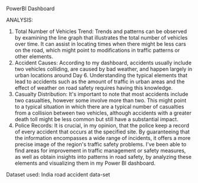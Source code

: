 PowerBI Dashboard

ANALYSIS:
1. Total Number of Vehicles Trend: Trends and patterns can be observed by examining the line graph that illustrates the total number of vehicles over time. It can assist in locating times when there might be less cars on the road, which might point to modifications in traffic patterns or other elements.
2. Accident Causes: According to my dashboard, accidents usually include two vehicles colliding, are caused by bad weather, and happen largely in urban locations around Day 6. Understanding the typical elements that lead to accidents such as the amount of traffic in urban areas and the effect of weather on road safety requires having this knowledge.
3. Casualty Distribution: It's important to note that most accidents include two casualties, however some involve more than two. This might point to a typical situation in which there are a typical number of casualties from a collision between two vehicles, although accidents with a greater death toll might be less common but still have a substantial impact.
4. Police Records: It is crucial, in my opinion, that the police keep a record of every accident that occurs at the specified site. By guaranteeing that the information encompasses a wide range of incidents, it offers a more precise image of the region's traffic safety problems.
I've been able to find areas for improvement in traffic management or safety measures, as well as obtain insights into patterns in road safety, by analyzing these elements and visualizing them in my Power BI dashboard.

Dataset used: India road accident data-set

